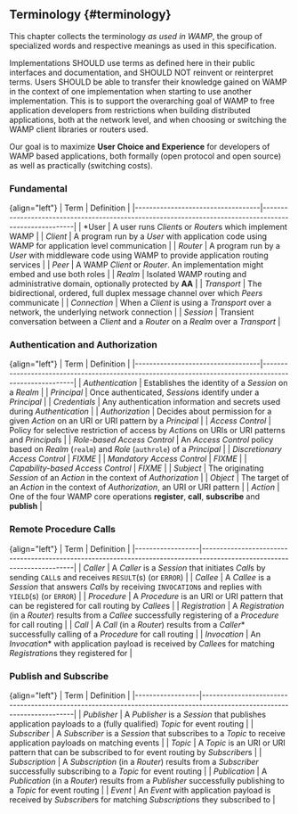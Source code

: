 ## Terminology {#terminology}

This chapter collects the terminology *as used in WAMP*, the group of specialized words and respective meanings
as used in this specification.

Implementations SHOULD use terms as defined here in their public interfaces and documentation,
and SHOULD NOT reinvent or reinterpret terms. Users SHOULD be able to transfer their knowledge gained on WAMP
in the context of one implementation when starting to use another implementation.
This is to support the overarching goal of WAMP to free application developers from restrictions when
building distributed applications, both at the network level, and when choosing or switching the WAMP client
libraries or routers used.

Our goal is to maximize **User Choice and Experience** for developers of WAMP based applications,
both formally (open protocol and open source) as well as practically (switching costs).


### Fundamental

{align="left"}
| Term                              | Definition                                                                                            |
|-----------------------------------|-------------------------------------------------------------------------------------------------------|
| *User                             | A user runs *Client*s or *Router*s which implement WAMP                                               |
| *Client*                          | A program run by a *User* with application code using WAMP for application level communication        |
| *Router*                          | A program run by a *User* with middleware code using WAMP to provide application routing services     |
| *Peer*                            | A WAMP *Client* or *Router*. An implementation might embed and use both roles                         |
| *Realm*                           | Isolated WAMP routing and administrative domain, optionally protected by **AA**                       |
| *Transport*                       | The bidirectional, ordered, full duplex message channel over which *Peers* communicate                |
| *Connection*                      | When a *Client* is using a *Transport* over a network, the underlying network connection              |
| *Session*                         | Transient conversation between a *Client* and a *Router* on a *Realm* over a *Transport*              |


### Authentication and Authorization

{align="left"}
| Term                              | Definition                                                                                            |
|-----------------------------------|-------------------------------------------------------------------------------------------------------|
| *Authentication*                  | Establishes the identity of a *Session* on a *Realm*                                                  |
| *Principal*                       | Once authenticated, *Session*s identify under a *Principal*                                           |
| *Credentials*                     | Any authentication information and secrets used during *Authentication*                               |
| *Authorization*                   | Decides about permission for a given *Action* on an URI or URI pattern by a *Principal*               |
| *Access Control*                  | Policy for selective restriction of access by *Action*s on URIs or URI patterns and *Principal*s      |
| *Role-based Access Control*       | An *Access Control* policy based on *Realm* (`realm`) and *Role* (`authrole`) of a *Principal*        |
| *Discretionary Access Control*    | *FIXME*                                                                                               |
| *Mandatory Access Control*        | *FIXME*                                                                                               |
| *Capability-based Access Control* | *FIXME*                                                                                               |
| *Subject*                         | The originating *Session* of an *Action* in the context of *Authorization*                            |
| *Object*                          | The target of an *Action* in the context of *Authorization*, an URI or URI pattern                    |
| *Action*                          | One of the four WAMP core operations **register**, **call**, **subscribe** and **publish**            |


### Remote Procedure Calls

{align="left"}
| Term             | Definition                                                                                                             |
|------------------|------------------------------------------------------------------------------------------------------------------------|
| *Caller*         | A *Caller* is a *Session* that initiates *Call*s by sending `CALL`s and receives `RESULT`(s) (or `ERROR`)              |
| *Callee*         | A *Callee* is a *Session* that answers *Call*s by receiving `INVOCATION`s and replies with `YIELD`(s) (or `ERROR`)     |
| *Procedure*      | A *Procedure* is an URI or URI pattern that can be registered for call routing by *Callee*s                            |
| *Registration*   | A *Registration* (in a *Router*) results from a *Callee* successfully registering of a *Procedure* for call routing    |
| *Call*           | A *Call* (in a *Router*) results from a *Caller** successfully calling of a *Procedure* for call routing               |
| *Invocation*     | An *Invocation** with application payload is received by *Callee*s for matching *Registration*s they registered for    |


### Publish and Subscribe

{align="left"}
| Term             | Definition                                                                                                             |
|------------------|------------------------------------------------------------------------------------------------------------------------|
| *Publisher*      | A *Publisher* is a *Session* that publishes application payloads to a (fully qualified) *Topic* for event routing      |
| *Subscriber*     | A *Subscriber* is a *Session* that subscribes to a *Topic* to receive application payloads on matching events          |
| *Topic*          | A *Topic* is an URI or URI pattern that can be subscribed to for event routing by *Subscriber*s                        |
| *Subscription*   | A *Subscription* (in a *Router*) results from a *Subscriber* successfully subscribing to a *Topic* for event routing   |
| *Publication*    | A *Publication* (in a *Router*) results from a *Publisher* successfully publishing to a *Topic* for event routing      |
| *Event*          | An *Event* with application payload is received by *Subscriber*s for matching *Subscription*s they subscribed to       |
